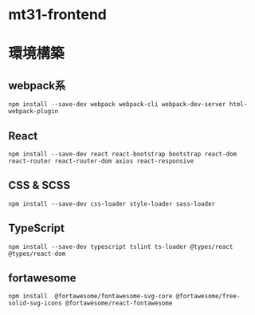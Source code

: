 # mt31-frontend

# 環境構築

## webpack系
```npm install --save-dev webpack webpack-cli webpack-dev-server html-webpack-plugin```

## React
```npm install --save-dev react react-bootstrap bootstrap react-dom react-router react-router-dom axios react-responsive```
## CSS & SCSS
```npm install --save-dev css-loader style-loader sass-loader```
## TypeScript
```npm install --save-dev typescript tslint ts-loader @types/react @types/react-dom```
## fortawesome
```npm install  @fortawesome/fontawesome-svg-core @fortawesome/free-solid-svg-icons @fortawesome/react-fontawesome```
